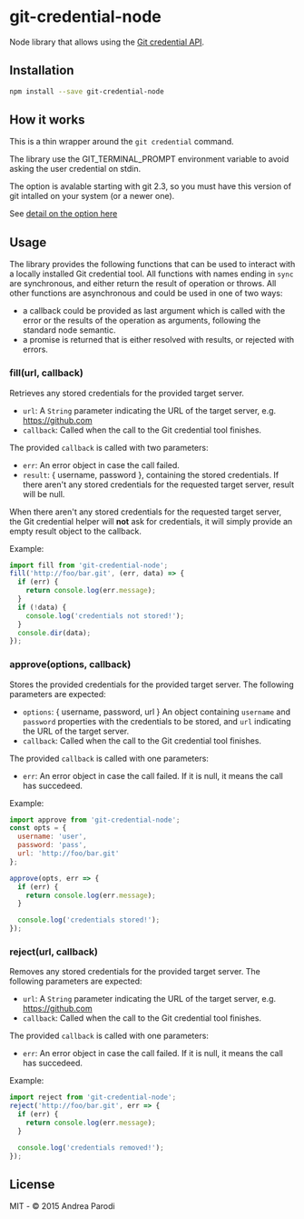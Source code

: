 # git-credential-node

Node library that allows using the [Git credential API](http://git-scm.com/docs/git-credential).

## Installation

```bash
npm install --save git-credential-node
```

## How it works

This is a thin wrapper around the `git credential` command.

The library use the GIT_TERMINAL_PROMPT environment variable to
avoid asking the user credential on stdin.

The option is avalable starting with git 2.3, so you must have this version of git intalled on your system (or a newer one).

See [detail on the option here](https://github.com/blog/1957-git-2-3-has-been-released)

## Usage

The library provides the following functions that can be used to interact with a locally installed Git credential tool.
All functions with names ending in `sync` are synchronous, and either return the result of operation or throws.
All other functions are asynchronous and could be used in one of two ways:
  * a callback could be provided as last argument which is called with the error or the results of the operation as arguments, following the standard node semantic.
  * a promise is returned that is either resolved with results, or rejected with errors.


### fill(url, callback)

Retrieves any stored credentials for the provided target server.

* `url`: A `String` parameter indicating the URL of the target server, e.g. https://github.com
* `callback`: Called when the call to the Git credential tool finishes.

The provided `callback` is called with two parameters:

* `err`: An error object in case the call failed.
* `result`: { username, password }, containing the stored credentials. If there aren't any stored credentials for the requested target server, result will be null.

When there aren't any stored credentials for the requested target server, the Git credential helper will **not** ask for credentials, it will simply provide an empty result object to the callback.

Example:

```javascript
import fill from 'git-credential-node';
fill('http://foo/bar.git', (err, data) => {
  if (err) {
    return console.log(err.message);
  }
  if (!data) {
    console.log('credentials not stored!');
  }
  console.dir(data);
});
```

### approve(options, callback)

Stores the provided credentials for the provided target server. The following parameters are expected:


* `options`: { username, password, url } An object containing `username` and `password` properties with the credentials to be stored, and `url` indicating the URL of the target server.
* `callback`: Called when the call to the Git credential tool finishes.

The provided `callback` is called with one parameters:

* `err`: An error object in case the call failed. If it is null, it means the call has succedeed.

Example:

```javascript
import approve from 'git-credential-node';
const opts = {
  username: 'user',
  password: 'pass',
  url: 'http://foo/bar.git'
};

approve(opts, err => {
  if (err) {
    return console.log(err.message);
  }

  console.log('credentials stored!');
});
```

### reject(url, callback)

Removes any stored credentials for the provided target server. The following parameters are expected:


* `url`: A `String` parameter indicating the URL of the target server, e.g. https://github.com
* `callback`: Called when the call to the Git credential tool finishes.

The provided `callback` is called with one parameters:

* `err`: An error object in case the call failed. If it is null, it means the call has succedeed.

Example:

```javascript
import reject from 'git-credential-node';
reject('http://foo/bar.git', err => {
  if (err) {
    return console.log(err.message);
  }

  console.log('credentials removed!');
});
```

## License

MIT - © 2015 Andrea Parodi
